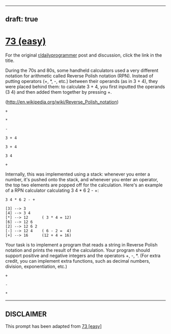 ---
draft: true
----

# [73 (easy)](https://www.reddit.com/r/dailyprogrammer/comments/w4l6e/762012_challenge_73_easy/)

For the original [r/dailyprogrammer](https://www.reddit.com/r/dailyprogrammer/) post and discussion, click the link in the title.

During the 70s and 80s, some handheld calculators used a very different notation for arithmetic called Reverse Polish notation (RPN). Instead of putting operators (+, *, -, etc.) between their operands (as in 3 + 4), they were placed behind them: to calculate 3 + 4, you first inputted the operands (3 4) and then added them together by pressing +.

(http://en.wikipedia.org/wiki/Reverse_Polish_notation)

```
+
```

```
*
```

```
-
```

```
3 + 4
```

```
3 + 4
```

```
3 4
```

```
+
```
Internally, this was implemented using a stack: whenever you enter a number, it's pushed onto the stack, and whenever you enter an operator, the top two elements are popped off for the calculation. Here's an example of a RPN calculator calculating 3 4 * 6 2 - +:


```
3 4 * 6 2 - +
```

```
[3] --> 3
[4] --> 3 4
[*] --> 12      ( 3 * 4 = 12)
[6] --> 12 6
[2] --> 12 6 2
[-] --> 12 4    ( 6 - 2 =  4)
[+] --> 16      (12 + 4 = 16)
```
Your task is to implement a program that reads a string in Reverse Polish notation and prints the result of the calculation. Your program should support positive and negative integers and the operators +, -, *. (For extra credit, you can implement extra functions, such as decimal numbers, division, exponentiation, etc.)


```
+
```

```
-
```

```
*
```

----
## **DISCLAIMER**
This prompt has been adapted from [73 [easy]](https://www.reddit.com/r/dailyprogrammer/comments/w4l6e/762012_challenge_73_easy/
)
